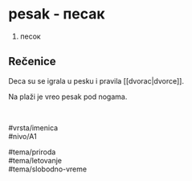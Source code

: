 # pesak - песак

1. песок

## Rečenice

Deca su se igrala u pesku i pravila [[dvorac|dvorce]].

Na plaži je vreo pesak pod nogama.

<br>

#vrsta/imenica  
#nivo/A1  

#tema/priroda  
#tema/letovanje  
#tema/slobodno-vreme  
